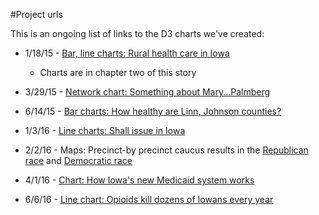 #Project urls

This is an ongoing list of links to the D3 charts we've created:

* 1/18/15 - [Bar, line charts: Rural health care in Iowa](http://thegazette.com/iowas-rural-health-systems-face-their-own-challenges-20150118)
	- Charts are in chapter two of this story

* 3/29/15 - [Network chart: Something about Mary...Palmberg](http://thegazette.com/subject/news/something-about-marypalmberg-20150329)

* 6/14/15 - [Bar charts: How healthy are Linn, Johnson counties?](http://thegazette.com/subject/news/health/health-snapshot-20150614)

* 1/3/16 - [Line charts: Shall issue in Iowa](http://www.thegazette.com/subject/news/public-safety/five-years-after-passage-of-the-shall-issue-gun-law-views-remain-mixed-20160103)

* 2/2/16 - Maps: Precinct-by precinct caucus results in the [Republican race](http://www.thegazette.com/subject/news/politics/election/republican-presidential/rubio-leaves-iowa-with-third-place-finish-marcomentum-20160202) and [Democratic race](http://www.thegazette.com/subject/news/politics/election/democratic-presidential/slim-win-for-clinton-sign-of-lengthy-nomination-process-20160202)

* 4/1/16 - [Chart: How Iowa's new Medicaid system works](http://www.thegazette.com/data/medicaid-explained)

* 6/6/16 - [Line chart: Opioids kill dozens of Iowans every year](http://www.thegazette.com/subject/news/heroins-hold-how-iowans-struggle-x2014-and-sometimes-succeed-x2014-in-overcoming-opioid-addiction-20160605)
